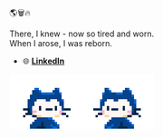 
🌎🗑️🔥

There, I knew - now so tired and worn.\
When I arose, I was reborn.

- 🌐 **[LinkedIn](https://www.linkedin.com/in/anthony-woodworth-532435261)**

![monahifive](/assets/mona-hifive.gif)
